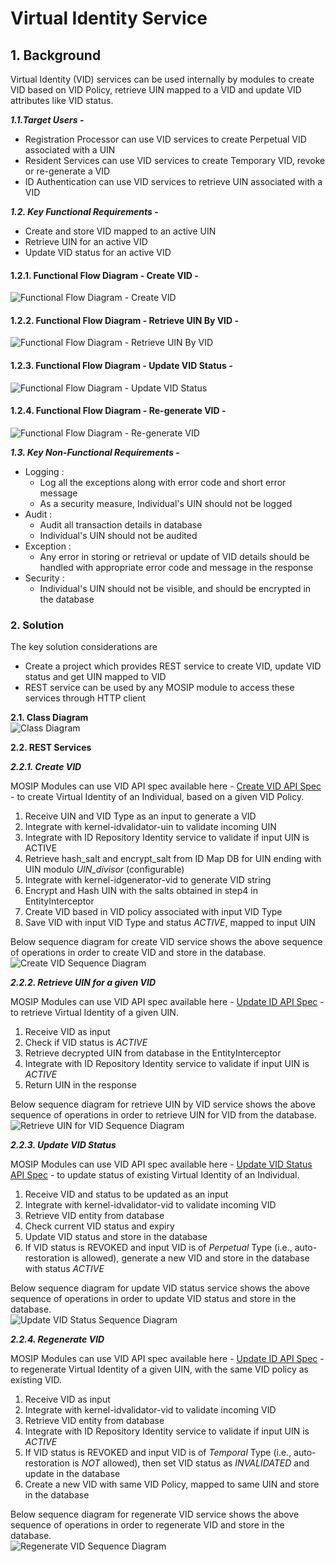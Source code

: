# Virtual Identity Service

## 1. Background       


Virtual Identity (VID) services can be used internally by modules to create VID based on VID Policy, retrieve UIN mapped to a VID and update VID attributes like VID status. 



***1.1.Target Users -***  
- Registration Processor can use VID services to create Perpetual VID associated with a UIN     
- Resident Services can use VID services to create Temporary VID, revoke or re-generate a VID     
- ID Authentication can use VID services to retrieve UIN associated with a VID    

***1.2. Key Functional Requirements -***   
-	Create and store VID mapped to an active UIN
-	Retrieve UIN for an active VID
-	Update VID status for an active VID

#### 1.2.1. Functional Flow Diagram - Create VID - 
![Functional Flow Diagram - Create VID](_images/idrepo-createvid-fd.PNG)      

#### 1.2.2. Functional Flow Diagram - Retrieve UIN By VID - 
![Functional Flow Diagram - Retrieve UIN By VID](_images/idrepo-vid-retrieveuinbyvid-fd.PNG) 

#### 1.2.3. Functional Flow Diagram - Update VID Status - 
![Functional Flow Diagram - Update VID Status](_images/idrepo-updatevidstatus-fd.PNG) 

#### 1.2.4. Functional Flow Diagram - Re-generate VID - 
![Functional Flow Diagram - Re-generate VID](_images/idrepo-regeneratevid-fd.PNG) 


***1.3. Key Non-Functional Requirements -***   

-	Logging :
	-	Log all the exceptions along with error code and short error message
	-	As a security measure, Individual's UIN should not be logged
-	Audit :
	-	Audit all transaction details in database
	-	Individual's UIN should not be audited     
-	Exception :
	-	Any error in storing or retrieval or update of VID details should be handled with appropriate error code and message in the response  
-	Security :    
	-	Individual's UIN should not be visible, and should be encrypted in the database

### 2.	Solution    


The key solution considerations are   
- Create a project which provides REST service to create VID, update VID status and get UIN mapped to VID    
- REST service can be used by any MOSIP module to access these services through HTTP client         


**2.1.	Class Diagram**   
![Class Diagram](_images/idrepo-vid-cd.PNG)   


**2.2.	REST Services**   

***2.2.1.	Create VID***     

MOSIP Modules can use VID API spec available here - [Create VID API Spec](https://github.com/mosip/mosip-docs/wiki/ID-Repository-API#post-idrepositoryv1vid) - to create Virtual Identity of an Individual, based on a given VID Policy.    

1. 	Receive UIN and VID Type as an input to generate a VID
2. 	Integrate with kernel-idvalidator-uin to validate incoming UIN
3.	Integrate with ID Repository Identity service to validate if input UIN is ACTIVE
4.	Retrieve hash_salt and encrypt_salt from ID Map DB for UIN ending with UIN modulo _UIN_divisor_ (configurable)
5.	Integrate with kernel-idgenerator-vid to generate VID string
6.	Encrypt and Hash UIN with the salts obtained in step4 in EntityInterceptor
7.	Create VID based in VID policy associated with input VID Type
8.	Save VID with input VID Type and status _ACTIVE_, mapped to input UIN

Below sequence diagram for create VID service shows the above sequence of operations in order to create VID and store in the database.   
![Create VID Sequence Diagram](_images/idrepo-vid-createvid-sd.PNG)   


***2.2.2.	Retrieve UIN for a given VID***   

MOSIP Modules can use VID API spec available here - [Update ID API Spec](https://github.com/mosip/mosip-docs/wiki/ID-Repository-API#get-idrepositoryv1vidvid) - to retrieve Virtual Identity of a given UIN.   

1. 	Receive VID as input
2.	Check if VID status is _ACTIVE_
3.	Retrieve decrypted UIN from database in the EntityInterceptor 
4.	Integrate with ID Repository Identity service to validate if input UIN is _ACTIVE_
5.	Return UIN in the response

Below sequence diagram for retrieve UIN by VID service shows the above sequence of operations in order to retrieve UIN for VID from the database.   
![Retrieve UIN for VID Sequence Diagram](_images/idrepo-vid-retrieveuinbyvid-sd.PNG)   


***2.2.3.	Update VID Status***     

MOSIP Modules can use VID API spec available here - [Update VID Status API Spec](https://github.com/mosip/mosip-docs/wiki/ID-Repository-API#patch-idrepositoryv1vidvid) - to update status of existing Virtual Identity of an Individual.    

1. 	Receive VID and status to be updated as an input
2. 	Integrate with kernel-idvalidator-vid to validate incoming VID
3.	Retrieve VID entity from database
4.	Check current VID status and expiry
5.	Update VID status and store in the database
6.	If VID status is REVOKED and input VID is of _Perpetual_ Type (i.e., auto-restoration is allowed), generate a new VID and store in the database with status _ACTIVE_

Below sequence diagram for update VID status service shows the above sequence of operations in order to update VID status and store in the database.   
![Update VID Status Sequence Diagram](_images/idrepo-vid-updatevid-sd.PNG)   


***2.2.4.	Regenerate VID***   

MOSIP Modules can use VID API spec available here - [Update ID API Spec](https://github.com/mosip/mosip-docs/wiki/ID-Repository-API#post-idrepositoryv1vidvidregenerate) - to regenerate Virtual Identity of a given UIN, with the same VID policy as existing VID.   

1. 	Receive VID as input
2. 	Integrate with kernel-idvalidator-vid to validate incoming VID
3.	Retrieve VID entity from database
4.	Integrate with ID Repository Identity service to validate if input UIN is _ACTIVE_
5.	If VID status is REVOKED and input VID is of _Temporal_ Type (i.e., auto-restoration is _NOT_ allowed), then set VID status as _INVALIDATED_ and update in the database
6.	Create a new VID with same VID Policy, mapped to same UIN and store in the database

Below sequence diagram for regenerate VID service shows the above sequence of operations in order to regenerate VID and store in the database.   
![Regenerate VID Sequence Diagram](_images/idrepo-vid-regeneratevid-sd.PNG)   
